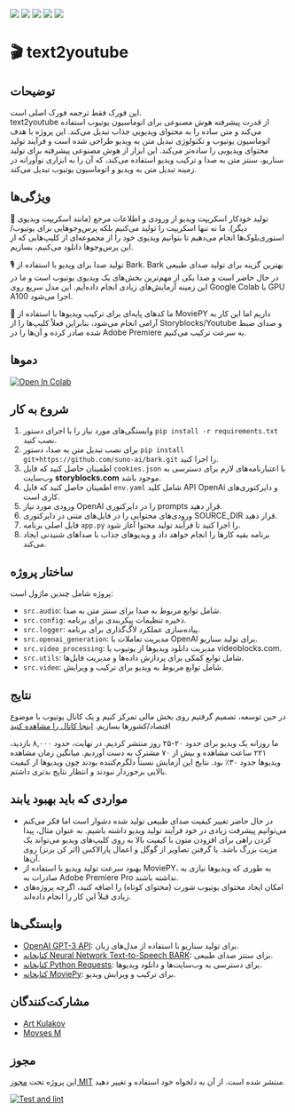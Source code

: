 <p>
<img src="https://img.shields.io/github/forks/artkulak/text2youtube.svg">
<img src="https://img.shields.io/github/stars/artkulak/text2youtube.svg">
<img src="https://img.shields.io/github/watchers/artkulak/text2youtube.svg">
<img src="https://img.shields.io/github/last-commit/artkulak/text2youtube.svg">
<img src="https://hits.sh/github.com/artkulak/text2youtube.svg">
</p>

# 🎬 text2youtube

## توضیحات

این فورک فقط ترجمه فورک اصلی است.  
text2youtube از قدرت پیشرفته هوش مصنوعی برای اتوماسیون یوتیوب استفاده می‌کند و متن ساده را به محتوای ویدیویی جذاب تبدیل می‌کند. این پروژه با هدف اتوماسیون یوتیوب و تکنولوژی تبدیل متن به ویدیو طراحی شده است و فرآیند تولید محتوای ویدیویی را ساده‌تر می‌کند. این ابزار از هوش مصنوعی پیشرفته برای تولید سناریو، سنتز متن به صدا و ترکیب ویدیو استفاده می‌کند، که آن را به ابزاری نوآورانه در زمینه تبدیل متن به ویدیو و اتوماسیون یوتیوب تبدیل می‌کند.

## ویژگی‌ها

📜 تولید خودکار اسکریپت ویدیو از ورودی و اطلاعات مرجع (مانند اسکریپت ویدیوی دیگر). ما نه تنها اسکریپت را تولید می‌کنیم بلکه پرس‌وجوهایی برای یوتیوب/استوری‌بلوک‌ها انجام می‌دهیم تا بتوانیم ویدیوی خود را از مجموعه‌ای از کلیپ‌هایی که از این پرس‌وجوها دانلود می‌کنیم، بسازیم.

🎙 تولید صدا برای ویدیو با استفاده از Bark. Bark بهترین گزینه برای تولید صدای طبیعی در حال حاضر است و صدا یکی از مهم‌ترین بخش‌های یک ویدیوی یوتیوب است و ما در این زمینه آزمایش‌های زیادی انجام داده‌ایم. این مدل سریع روی Google Colab با GPU A100 اجرا می‌شود.

🎨 ما کدهای پایه‌ای برای ترکیب ویدیوها با استفاده از MoviePY داریم اما این کار به آرامی انجام می‌شود، بنابراین فعلاً کلیپ‌ها را از Storyblocks/Youtube و صدای ضبط شده صادر کرده و آن‌ها را در Adobe Premiere به سرعت ترکیب می‌کنیم.

## دموها

[![Open In Colab](https://colab.research.google.com/assets/colab-badge.svg)](https://colab.research.google.com/drive/1NpBJ4CFtGK4PWxQkb9D6pD5a2KNf8eKt?usp=sharing)

## شروع به کار

1. وابستگی‌های مورد نیاز را با اجرای دستور `pip install -r requirements.txt` نصب کنید.
2. برای نصب تبدیل متن به صدا، دستور `pip install git+https://github.com/suno-ai/bark.git` را اجرا کنید.
3. اطمینان حاصل کنید که فایل `cookies.json` با اعتبارنامه‌های لازم برای دسترسی به وب‌سایت **storyblocks.com** موجود باشد.
4. اطمینان حاصل کنید که فایل `env.yaml` شامل کلید API OpenAi و دایرکتوری‌های کاری است.
5. ورودی مورد نیاز OpenAI را در دایرکتوری prompts قرار دهید.
6. ورودی‌های محتوایی را در فایل‌های متنی در دایرکتوری SOURCE_DIR قرار دهید.
7. فایل اصلی برنامه `app.py` را اجرا کنید تا فرآیند تولید محتوا آغاز شود.
8. برنامه بقیه کارها را انجام خواهد داد و ویدیوهای جذاب با صداهای شنیدنی ایجاد می‌کند.

## ساختار پروژه

پروژه شامل چندین ماژول است:

- `src.audio`: شامل توابع مربوط به صدا برای سنتز متن به صدا.
- `src.config`: ذخیره تنظیمات پیکربندی برای برنامه.
- `src.logger`: پیاده‌سازی عملکرد لاگ‌گذاری برای برنامه.
- `src.openai_generation`: مدیریت تعاملات با OpenAI برای تولید سناریو.
- `src.video_processing`: مدیریت دانلود ویدیوها از یوتیوب یا videoblocks.com.
- `src.utils`: شامل توابع کمکی برای پردازش داده‌ها و مدیریت فایل‌ها.
- `src.video`: شامل توابع مربوط به ویدیو برای ترکیب و ویرایش.

## نتایج

در حین توسعه، تصمیم گرفتیم روی بخش مالی تمرکز کنیم و یک کانال یوتیوب با موضوع اقتصاد/کشورها بسازیم. [اینجا کانال را مشاهده کنید](https://www.youtube.com/channel/UC0JQ0xmoK_lcg5AchMGmI4Q)

ما روزانه یک ویدیو برای حدود ۲۰-۲۵ روز منتشر کردیم. در نهایت، حدود ۸,۰۰۰ بازدید، ۲۲۱ ساعت مشاهده و بیش از ۷۰ مشترک به دست آوردیم. میانگین زمان مشاهده ویدیوها حدود ۳۰٪ بود. نتایج این آزمایش نسبتاً دلگرم‌کننده بودند چون ویدیوها از کیفیت بالایی برخوردار نبودند و انتظار نتایج بدتری داشتم.

## مواردی که باید بهبود یابند

- در حال حاضر تغییر کیفیت صدای طبیعی تولید شده دشوار است اما فکر می‌کنم می‌توانیم پیشرفت زیادی در خود فرآیند تولید ویدیو داشته باشیم. به عنوان مثال، پیدا کردن راهی برای افزودن متون با کیفیت بالا به روی کلیپ‌های ویدیو می‌تواند یک مزیت بزرگ باشد. یا گرفتن تصاویر از گوگل و اعمال پارالاکس (اثر کن برنز) روی آن‌ها.
- بهبود سرعت تولید ویدیو با استفاده از MoviePY، به طوری که ویدیوها نیازی به صادرات به Adobe Premiere Pro نداشته باشند.
- امکان ایجاد محتوای یوتیوب شورت (محتوای کوتاه) را اضافه کنید، اگرچه پروژه‌های زیادی قبلاً این کار را انجام داده‌اند.

## وابستگی‌ها

- [OpenAI GPT-3 API](https://openai.com): برای تولید سناریو با استفاده از مدل‌های زبان.
- [کتابخانه Neural Network Text-to-Speech BARK](https://github.com/suno-ai/bark/): برای سنتز صدای طبیعی.
- [کتابخانه Python Requests](https://pypi.org/project/requests/): برای دسترسی به وب‌سایت‌ها و دانلود ویدیوها.
- [کتابخانه MoviePy](https://pypi.org/project/moviepy/): برای ترکیب و ویرایش ویدیو.

## مشارکت‌کنندگان

- [Art Kulakov](https://github.com/artkulak)
- [Movses M](https://github.com/mirmozavr)

## مجوز

این پروژه تحت [مجوز MIT](LICENSE) منتشر شده است. از آن به دلخواه خود استفاده و تغییر دهید.

[![Test and lint](https://github.com/artkulak/text2youtube/actions/workflows/check.yml/badge.svg)](https://github.com/artkulak/text2youtube/actions/workflows/check.yml)
